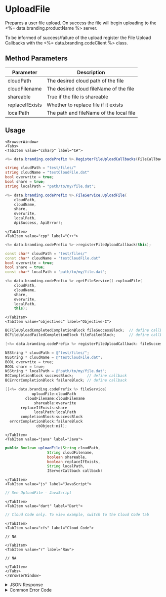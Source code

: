 # UploadFile

Prepares a user file upload. On success the file will begin uploading to the <%= data.branding.productName %> server.

To be informed of success/failure of the upload register the File Upload Callbacks with the <%= data.branding.codeClient %> class.



<PartialServop service_name="file" operation_name="PREPARE_USER_UPLOAD" />

## Method Parameters
Parameter | Description
--------- | -----------
cloudPath | The desired cloud path of the file
cloudFilename | The desired cloud fileName of the file
shareable | True if the file is shareable
replaceIfExists | Whether to replace file if it exists
localPath | The path and fileName of the local file

## Usage

```mdx-code-block
<BrowserWindow>
<Tabs>
<TabItem value="csharp" label="C#">
```

```csharp
<%= data.branding.codePrefix %>.RegisterFileUploadCallbacks(FileCallbackSuccess, FileCallbackFail);

string cloudPath = "test/files/"
string cloudName = "testCloudFile.dat"
bool overwrite = true;
bool share = true;
string localPath = "path/to/my/file.dat";

<%= data.branding.codePrefix %>.FileService.UploadFile(
    cloudPath,
    cloudName,
    share,
    overwrite,
    localPath,
    ApiSuccess, ApiError);
```

```mdx-code-block
</TabItem>
<TabItem value="cpp" label="C++">
```

```cpp
<%= data.branding.codePrefix %>->registerFileUploadCallback(this);

const char* cloudPath = "test/files/"
const char* cloudName = "testCloudFile.dat"
bool overwrite = true;
bool share = true;
const char* localPath = "path/to/my/file.dat";

<%= data.branding.codePrefix %>->getFileService()->uploadFile(
    cloudPath,
    cloudName,
    share,
    overwrite,
    localPath,
    this);
```

```mdx-code-block
</TabItem>
<TabItem value="objectivec" label="Objective-C">
```

```objectivec
BCFileUploadCompletedCompletionBlock fileSuccessBlock;  // define callback
BCFileUploadFailedCompletionBlock fileFailedBlock;      // define callback

[<%= data.branding.codePrefix %> registerFileUploadCallback: fileSuccessBlock failedBlock: fileFailedBlock];

NSString * cloudPath = @"test/files/";
NSString * cloudName = @"testCloudFile.dat";
BOOL overwrite = true;
BOOL share = true;
NSString * localPath = @"path/to/my/file.dat";
BCCompletionBlock successBlock;      // define callback
BCErrorCompletionBlock failureBlock; // define callback

[[<%= data.branding.codePrefix %> fileService]
            uploadFile:cloudPath
         cloudFilename:cloudFilename
             shareable:overwrite
       replaceIfExists:share
             localPath:localPath
       completionBlock:successBlock
  errorCompletionBlock:failureBlock
              cbObject:nil];
```

```mdx-code-block
</TabItem>
<TabItem value="java" label="Java">
```

```java
public Boolean uploadFile(String cloudPath,
                   String cloudFilename,
                   boolean shareable,
                   boolean replaceIfExists,
                   String localPath,
                   IServerCallback callback)
```

```mdx-code-block
</TabItem>
<TabItem value="js" label="JavaScript">
```

```javascript
// See UploadFile - JavaScript
```

```mdx-code-block
</TabItem>
<TabItem value="dart" label="Dart">
```

```dart
// Cloud Code only. To view example, switch to the Cloud Code tab
```

```mdx-code-block
</TabItem>
<TabItem value="cfs" label="Cloud Code">
```

```cfscript
// NA
```

```mdx-code-block
</TabItem>
<TabItem value="r" label="Raw">
```

```cfscript
// NA
```

```mdx-code-block
</TabItem>
</Tabs>
</BrowserWindow>
```

<details>
<summary>JSON Response</summary>

```json
{
    "status": 200,
    "data": {
        "fileDetails": {
            "updatedAt": 1452616408147,
            "fileSize": 100,
            "fileType": "User",
            "expiresAt": 1452702808146,
            "shareable": true,
            "uploadId": "cf9a075c-587e-4bd1-af0b-eab1a79b958f",
            "createdAt": 1452616408147,
            "profileId": "bf8a1433-62d2-448e-b396-f3dbffff44",
            "gameId": "99999",
            "path": "dir1/dir2",
            "filename": "filename",
            "replaceIfExists": true,
            "cloudPath": "bc/g/99999/u/bf8a1433-62d2-448e-b396-f3dbffff44/f/dir1/dir2/filename"
        }
    }
}
```
</details>

<details>
<summary>Common Error Code</summary>

### Status Codes
Code | Name | Description
---- | ---- | -----------
40429 | UPLOAD_FILE_TOO_LARGE | File maximum file size exceeded
40430 | FILE_ALREADY_EXISTS | File exists, replaceIfExists not set

</details>



